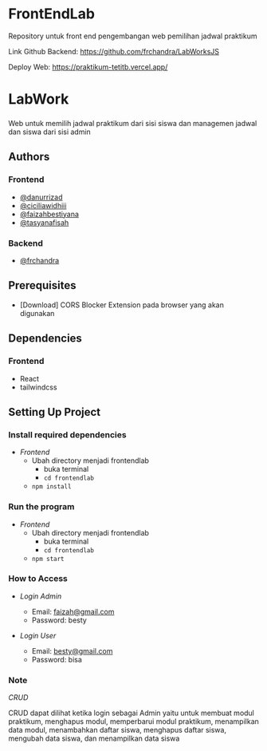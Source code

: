 # FrontEndLab
Repository untuk front end pengembangan web pemilihan jadwal praktikum 

Link Github Backend: https://github.com/frchandra/LabWorksJS

Deploy Web: https://praktikum-tetitb.vercel.app/ 

<h1 align="left">LabWork</h1>

###

<p align="left">Web untuk memilih jadwal praktikum dari sisi siswa dan managemen jadwal dan siswa dari sisi admin </p>


## Authors

### Frontend

- [@danurrizad](https://github.com/danurrizad)
- [@ciciliawidhiii](https://github.com/ciciliawidhiii)
- [@faizahbestiyana](https://github.com/faizahbestiyana)
- [@tasyanafisah](https://github.com/tasyanafisah)

### Backend

- [@frchandra](https://github.com/frchandra)


## Prerequisites

- [Download] CORS Blocker Extension pada browser yang akan digunakan


## Dependencies

### Frontend
  
  - React
  - tailwindcss

## Setting Up Project

### Install required dependencies

  - *Frontend*
    - Ubah directory menjadi frontendlab 
      - buka terminal
      - `cd frontendlab`
    - `npm install`

### Run the program

  - *Frontend*
    - Ubah directory menjadi frontendlab
      - buka terminal
      - `cd frontendlab`
    - `npm start`

### How to Access

  - *Login Admin*
    - Email: faizah@gmail.com
    - Password: besty
  
  - *Login User*
    - Email: besty@gmail.com
    - Password: bisa
   

### Note
*CRUD*

CRUD dapat dilihat ketika login sebagai Admin yaitu untuk membuat modul praktikum, menghapus modul, memperbarui modul praktikum, menampilkan data modul, menambahkan daftar siswa, menghapus daftar siswa, mengubah data siswa, dan menampilkan data siswa 
